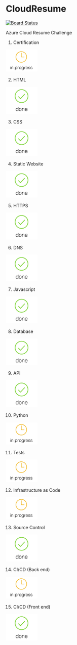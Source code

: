 # CloudResume
[![Board Status](https://dev.azure.com/danh118/e779679e-d4c2-48b9-971e-94774f84f905/fe22395a-efa5-4609-9ca7-36518d42a48e/_apis/work/boardbadge/6270fa46-73e9-4c1b-934f-9c810444fc17?columnOptions=1)](https://dev.azure.com/danh118/e779679e-d4c2-48b9-971e-94774f84f905/_boards/board/t/fe22395a-efa5-4609-9ca7-36518d42a48e/Microsoft.RequirementCategory/)


Azure Cloud Resume Challenge

1. Certification
<html><img src="/images/inprogress.jpg" width="100"/></html>

2. HTML
<html><img src="/images/done.jpg" width="100"/></html>

3. CSS
<html><img src="/images/done.jpg" width="100"/></html>

4. Static Website
<html><img src="/images/done.jpg" width="100"/></html>

5. HTTPS
<html><img src="/images/done.jpg" width="100"/></html>

6. DNS
<html><img src="/images/done.jpg" width="100"/></html>

7. Javascript
<html><img src="/images/done.jpg" width="100"/></html>

8. Database
<html><img src="/images/done.jpg" width="100"/></html>

9. API
<html><img src="/images/done.jpg" width="100"/></html>

10. Python
<html><img src="/images/inprogress.jpg" width="100"/></html>

11. Tests
<html><img src="/images/inprogress.jpg" width="100"/></html>

12. Infrastructure as Code
<html><img src="/images/inprogress.jpg" width="100"/></html>

13. Source Control
<html><img src="/images/done.jpg" width="100"/></html>

14. CI/CD (Back end)
<html><img src="/images/inprogress.jpg" width="100"/></html>

15. CI/CD (Front end)
<html><img src="/images/done.jpg" width="100"/></html>
